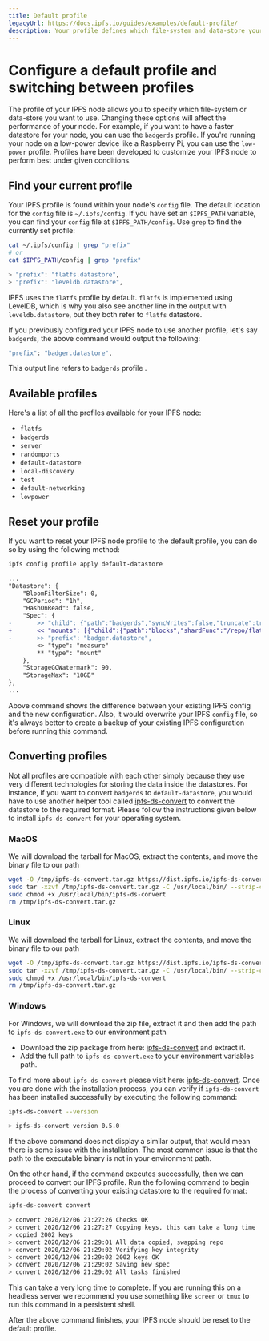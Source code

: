 ```yaml
---
title: Default profile
legacyUrl: https://docs.ipfs.io/guides/examples/default-profile/
description: Your profile defines which file-system and data-store your IPFS node will use, along with other configuration options. Learn how to set, change, and reset your profile.
---
```


# Configure a default profile and switching between profiles

The profile of your IPFS node allows you to specify which file-system or data-store you want to use. Changing these options will affect the performance of your node. For example, if you want to have a faster datastore for your node, you can use the `badgerds` profile. If you're running your node on a low-power device like a Raspberry Pi, you can use the `low-power` profile. Profiles have been developed to customize your IPFS node to perform best under given conditions.

## Find your current profile

Your IPFS profile is found within your node's `config` file. The default location for the `config` file is `~/.ipfs/config`. If you have set an `$IPFS_PATH` variable, you can find your `config` file at `$IPFS_PATH/config`. Use `grep` to find the currently set profile:

```bash
cat ~/.ipfs/config | grep "prefix"
# or
cat $IPFS_PATH/config | grep "prefix"

> "prefix": "flatfs.datastore",
> "prefix": "leveldb.datastore",
```

IPFS uses the `flatfs` profile by default. `flatfs` is implemented using LevelDB, which is why you also see another line in the output with `leveldb.datastore`, but they both refer to `flatfs` datastore.

If you previously configured your IPFS node to use another profile, let's say `badgerds`, the above command would output the following:

```bash
"prefix": "badger.datastore",
```

This output line refers to `badgerds` profile .

## Available profiles

Here's a list of all the profiles available for your IPFS node:

- `flatfs`
- `badgerds`
- `server`
- `randomports`
- `default-datastore`
- `local-discovery`
- `test`
- `default-networking`
- `lowpower`

## Reset your profile

If you want to reset your IPFS node profile to the default profile, you can do so by using the following method:

```diff
ipfs config profile apply default-datastore

...
"Datastore": {
    "BloomFilterSize": 0,
    "GCPeriod": "1h",
    "HashOnRead": false,
    "Spec": {
-       >> "child": {"path":"badgerds","syncWrites":false,"truncate":true,"type":"badgerds"},
+       << "mounts": [{"child":{"path":"blocks","shardFunc":"/repo/flatfs/shard/v1/next-to-last/2","sync":true,"type":"flatfs"},"mountpoint":"/blocks","prefix":"flatfs.datastore","type":"measure"},{"child":{"compression":"none","path":"datastore","type":"levelds"},"mountpoint":"/","prefix":"leveldb.datastore","type":"measure"}],
-       >> "prefix": "badger.datastore",
        <> "type": "measure"
        ** "type": "mount"
    },
    "StorageGCWatermark": 90,
    "StorageMax": "10GB"
},
...
```

Above command shows the difference between your existing IPFS config and the new configuration. Also, it would overwrite your IPFS `config` file, so it's always better to create a backup of your existing IPFS configuration before running this command.

## Converting profiles

Not all profiles are compatible with each other simply because they use very different technologies for storing the data inside the datastores. For instance, if you want to convert `badgerds` to `default-datastore`, you would have to use another helper tool called [ipfs-ds-convert](https://dist.ipfs.io/#ipfs-ds-convert) to convert the datastore to the required format. Please follow the instructions given below to install `ipfs-ds-convert` for your operating system.

### MacOS

We will download the tarball for MacOS, extract the contents, and move the binary file to our path

```bash
wget -O /tmp/ipfs-ds-convert.tar.gz https://dist.ipfs.io/ipfs-ds-convert/v0.5.0/ipfs-ds-convert_v0.5.0_darwin-amd64.tar.gz
sudo tar -xzvf /tmp/ipfs-ds-convert.tar.gz -C /usr/local/bin/ --strip-components=1
sudo chmod +x /usr/local/bin/ipfs-ds-convert
rm /tmp/ipfs-ds-convert.tar.gz
```

### Linux

We will download the tarball for Linux, extract the contents, and move the binary file to our path

```bash
wget -O /tmp/ipfs-ds-convert.tar.gz https://dist.ipfs.io/ipfs-ds-convert/v0.5.0/ipfs-ds-convert_v0.5.0_linux-amd64.tar.gz
sudo tar -xzvf /tmp/ipfs-ds-convert.tar.gz -C /usr/local/bin/ --strip-components=1
sudo chmod +x /usr/local/bin/ipfs-ds-convert
rm /tmp/ipfs-ds-convert.tar.gz
```

### Windows

For Windows, we will download the zip file, extract it and then add the path to `ipfs-ds-convert.exe` to our environment path

- Download the zip package from here: [ipfs-ds-convert](https://dist.ipfs.io/ipfs-ds-convert/v0.5.0/ipfs-ds-convert_v0.5.0_windows-amd64.zip) and extract it.
- Add the full path to `ipfs-ds-convert.exe` to your environment variables path.

To find more about `ipfs-ds-convert` please visit here: [ipfs-ds-convert](https://dist.ipfs.io/#ipfs-ds-convert).
Once you are done with the installation process, you can verify if `ipfs-ds-convert` has been installed successfully by executing the following command:

```bash
ipfs-ds-convert --version

> ipfs-ds-convert version 0.5.0
```

If the above command does not display a similar output, that would mean there is some issue with the installation. The most common issue is that the path to the executable binary is not in your environment path.

On the other hand, if the command executes successfully, then we can proceed to convert our IPFS profile. Run the following command to begin the process of converting your existing datastore to the required format:

```bash
ipfs-ds-convert convert

> convert 2020/12/06 21:27:26 Checks OK
> convert 2020/12/06 21:27:27 Copying keys, this can take a long time
> copied 2002 keys
> convert 2020/12/06 21:29:01 All data copied, swapping repo
> convert 2020/12/06 21:29:02 Verifying key integrity
> convert 2020/12/06 21:29:02 2002 keys OK
> convert 2020/12/06 21:29:02 Saving new spec
> convert 2020/12/06 21:29:02 All tasks finished
```

This can take a very long time to complete. If you are running this on a headless server we recommend you use something like `screen` or `tmux` to run this command in a persistent shell.

After the above command finishes, your IPFS node should be reset to the default profile.
